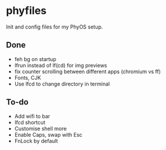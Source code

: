 # phyfiles
Init and config files for my PhyOS setup.

## Done
- feh bg on startup
- lfrun instead of lf(cd) for img previews
- fix counter scrolling between different apps (chromium vs ff)
- Fonts, CJK
- Use lfcd to change directory in terminal

## To-do
- Add wifi to bar
- lfcd shortcut
- Customise shell more
- Enable Caps, swap with Esc
- FnLock by default

